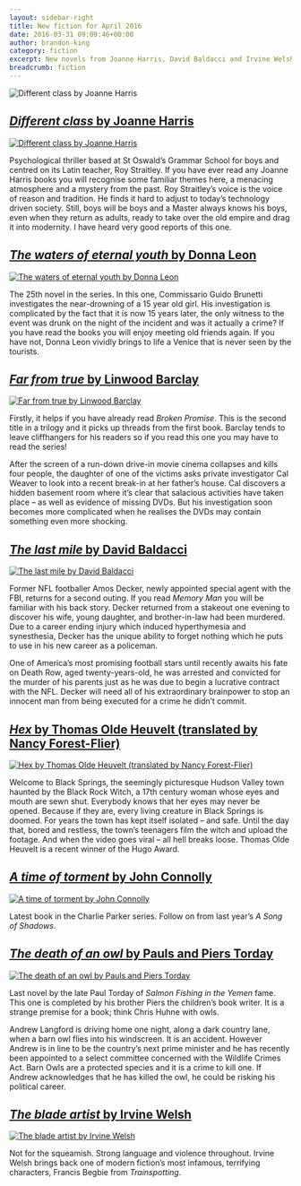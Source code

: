 ```yaml
---
layout: sidebar-right
title: New fiction for April 2016
date: 2016-03-31 09:09:46+00:00
author: brandon-king
category: fiction
excerpt: New novels from Joanne Harris, David Baldacci and Irvine Welsh.
breadcrumb: fiction
---
```

![Different class by Joanne Harris](/images/featured/featured-different-class.jpg)

## [<cite>Different class</cite> by Joanne Harris](https://suffolk.spydus.co.uk/cgi-bin/spydus.exe/ENQ/OPAC/BIBENQ/25385954?QRY=CTIBIB%3C%20IRN(194579)&QRYTEXT=Different%20class)

[![Different class by Joanne Harris](/images/article/different-class.jpg)](https://suffolk.spydus.co.uk/cgi-bin/spydus.exe/ENQ/OPAC/BIBENQ/25385954?QRY=CTIBIB%3C%20IRN(194579)&QRYTEXT=Different%20class)

Psychological thriller based at St Oswald&#8217;s Grammar School for boys and centred on its Latin teacher, Roy Straitley. If you have ever read any Joanne Harris books you will recognise some familiar themes here, a menacing atmosphere and a mystery from the past. Roy Straitley&#8217;s voice is the voice of reason and tradition. He finds it hard to adjust to today&#8217;s technology driven society. Still, boys will be boys and a Master always knows his boys, even when they return as adults, ready to take over the old empire and drag it into modernity. I have heard very good reports of this one.

## [<cite>The waters of eternal youth</cite> by Donna Leon](https://suffolk.spydus.co.uk/cgi-bin/spydus.exe/ENQ/OPAC/BIBENQ/25393329?QRY=CTIBIB%3C%20IRN(59884379)&QRYTEXT=The%20waters%20of%20eternal%20youth)

[![The waters of eternal youth by Donna Leon](/images/article/the-waters-of-eternal-youth.jpg)](https://suffolk.spydus.co.uk/cgi-bin/spydus.exe/ENQ/OPAC/BIBENQ/25393329?QRY=CTIBIB%3C%20IRN(59884379)&QRYTEXT=The%20waters%20of%20eternal%20youth)

The 25th novel in the series. In this one, Commissario Guido Brunetti investigates the near-drowning of a 15 year old girl. His investigation is complicated by the fact that it is now 15 years later, the only witness to the event was drunk on the night of the incident and was it actually a crime? If you have read the books you will enjoy meeting old friends again. If you have not, Donna Leon vividly brings to life a Venice that is never seen by the tourists.

## [<cite>Far from true</cite> by Linwood Barclay](https://suffolk.spydus.co.uk/cgi-bin/spydus.exe/ENQ/OPAC/BIBENQ/25395335?QRY=CTIBIB%3C%20IRN(60138647)&QRYTEXT=Far%20from%20true)

[![Far from true by Linwood Barclay](/images/article/far-from-true.jpg)](https://suffolk.spydus.co.uk/cgi-bin/spydus.exe/ENQ/OPAC/BIBENQ/25395335?QRY=CTIBIB%3C%20IRN(60138647)&QRYTEXT=Far%20from%20true)

Firstly, it helps if you have already read <cite>Broken Promise</cite>. This is the second title in a trilogy and it picks up threads from the first book. Barclay tends to leave cliffhangers for his readers so if you read this one you may have to read the series!

After the screen of a run-down drive-in movie cinema collapses and kills four people, the daughter of one of the victims asks private investigator Cal Weaver to look into a recent break-in at her father&#8217;s house. Cal discovers a hidden basement room where it&#8217;s clear that salacious activities have taken place &#8211; as well as evidence of missing DVDs. But his investigation soon becomes more complicated when he realises the DVDs may contain something even more shocking.

## [<cite>The last mile</cite> by David Baldacci](https://suffolk.spydus.co.uk/cgi-bin/spydus.exe/ENQ/OPAC/BIBENQ/25400104?QRY=CTIBIB%3C%20IRN(60851603)&QRYTEXT=The%20last%20mile)

[![The last mile by David Baldacci](/images/article/the-last-mile.jpg)](https://suffolk.spydus.co.uk/cgi-bin/spydus.exe/ENQ/OPAC/BIBENQ/25400104?QRY=CTIBIB%3C%20IRN(60851603)&QRYTEXT=The%20last%20mile)

Former NFL footballer Amos Decker, newly appointed special agent with the FBI, returns for a second outing. If you read <cite>Memory Man</cite> you will be familiar with his back story. Decker returned from a stakeout one evening to discover his wife, young daughter, and brother-in-law had been murdered. Due to a career ending injury which induced hyperthymesia and synesthesia, Decker has the unique ability to forget nothing which he puts to use in his new career as a policeman.

One of America&#8217;s most promising football stars until recently awaits his fate on Death Row, aged twenty-years-old, he was arrested and convicted for the murder of his parents just as he was due to begin a lucrative contract with the NFL. Decker will need all of his extraordinary brainpower to stop an innocent man from being executed for a crime he didn’t commit.

## [<cite>Hex</cite> by Thomas Olde Heuvelt (translated by Nancy Forest-Flier)](https://suffolk.spydus.co.uk/cgi-bin/spydus.exe/ENQ/OPAC/BIBENQ/25402786?QRY=CTIBIB%3C%20IRN(458421)&QRYTEXT=Hex)

[![Hex by Thomas Olde Heuvelt (translated by Nancy Forest-Flier)](/images/article/hex.jpg)](https://suffolk.spydus.co.uk/cgi-bin/spydus.exe/ENQ/OPAC/BIBENQ/25402786?QRY=CTIBIB%3C%20IRN(458421)&QRYTEXT=Hex)

Welcome to Black Springs, the seemingly picturesque Hudson Valley town haunted by the Black Rock Witch, a 17th century woman whose eyes and mouth are sewn shut. Everybody knows that her eyes may never be opened. Because if they are, every living creature in Black Springs is doomed. For years the town has kept itself isolated &#8211; and safe. Until the day that, bored and restless, the town&#8217;s teenagers film the witch and upload the footage. And when the video goes viral &#8211; all hell breaks loose. Thomas Olde Heuvelt is a recent winner of the Hugo Award.

## [<cite>A time of torment</cite> by John Connolly](https://suffolk.spydus.co.uk/cgi-bin/spydus.exe/ENQ/OPAC/BIBENQ/25405904?QRY=CTIBIB%3C%20IRN(59883721)&QRYTEXT=A%20time%20of%20torment)

[![A time of torment by John Connolly](/images/article/a-time-of-torment.jpg)](https://suffolk.spydus.co.uk/cgi-bin/spydus.exe/ENQ/OPAC/BIBENQ/25405904?QRY=CTIBIB%3C%20IRN(59883721)&QRYTEXT=A%20time%20of%20torment)

Latest book in the Charlie Parker series. Follow on from last year’s <cite>A Song of Shadows</cite>.

## [<cite>The death of an owl</cite> by Pauls and Piers Torday](https://suffolk.spydus.co.uk/cgi-bin/spydus.exe/ENQ/OPAC/BIBENQ/25409848?QRY=CTIBIB%3C%20IRN(60140125)&QRYTEXT=The%20death%20of%20an%20owl)

[![The death of an owl by Pauls and Piers Torday](/images/article/the-death-of-an-owl.jpg)](https://suffolk.spydus.co.uk/cgi-bin/spydus.exe/ENQ/OPAC/BIBENQ/25409848?QRY=CTIBIB%3C%20IRN(60140125)&QRYTEXT=The%20death%20of%20an%20owl)

Last novel by the late Paul Torday of <cite>Salmon Fishing in the Yemen</cite> fame. This one is completed by his brother Piers the children’s book writer. It is a strange premise for a book; think Chris Huhne with owls.

Andrew Langford is driving home one night, along a dark country lane, when a barn owl flies into his windscreen. It is an accident. However Andrew is in line to be the country&#8217;s next prime minister and he has recently been appointed to a select committee concerned with the Wildlife Crimes Act. Barn Owls are a protected species and it is a crime to kill one. If Andrew acknowledges that he has killed the owl, he could be risking his political career.

## [<cite>The blade artist</cite> by Irvine Welsh](https://suffolk.spydus.co.uk/cgi-bin/spydus.exe/ENQ/OPAC/BIBENQ/25413203?QRY=CTIBIB%3C%20IRN(59884319)&QRYTEXT=The%20blade%20artist)

[![The blade artist by Irvine Welsh](/images/article/the-blade-artist.jpg)](https://suffolk.spydus.co.uk/cgi-bin/spydus.exe/ENQ/OPAC/BIBENQ/25413203?QRY=CTIBIB%3C%20IRN(59884319)&QRYTEXT=The%20blade%20artist)

Not for the squeamish. Strong language and violence throughout. Irvine Welsh brings back one of modern fiction&#8217;s most infamous, terrifying characters, Francis Begbie from <cite>Trainspotting</cite>.

